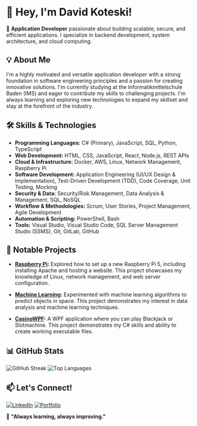 # 👋 Hey, I'm David Koteski!

🚀 **Application Developer** passionate about building scalable, secure, and efficient applications. I specialize in backend development, system architecture, and cloud computing.

## 💡 About Me

I'm a highly motivated and versatile application developer with a strong foundation in software engineering principles and a passion for creating innovative solutions. I'm currently studying at the Informatikmittelschule Baden (IMS) and eager to contribute my skills to challenging projects. I'm always learning and exploring new technologies to expand my skillset and stay at the forefront of the industry.

## 🛠️ Skills & Technologies

*   **Programming Languages:** C# (Primary), JavaScript, SQL, Python, TypeScript
*   **Web Development:** HTML, CSS, JavaScript, React, Node.js, REST APIs
*   **Cloud & Infrastructure:** Docker, AWS, Linux, Network Management, Raspberry Pi
*   **Software Development:** Application Engineering (UI/UX Design & Implementation), Test-Driven Development (TDD), Code Coverage, Unit Testing, Mocking
*   **Security & Data:** Security/Risk Management, Data Analysis & Management, SQL, NoSQL
*   **Workflow & Methodologies:** Scrum, User Stories, Project Management, Agile Development
*   **Automation & Scripting:** PowerShell, Bash
*   **Tools:** Visual Studio, Visual Studio Code, SQL Server Management Studio (SSMS), Git, GitLab, GitHub

## 🌟 Notable Projects


*   **[Raspberry Pi](https://github.com/seakyy/Raspberry-Pi):** Explored how to set up a new Raspberry Pi 5, including installing Apache and hosting a website. This project showcases my knowledge of Linux, network management, and web server configuration.

*   **[Machine Learning](https://github.com/seakyy/Machine-Learning):** Experimented with machine learning algorithms to predict objects in space. This project demonstrates my interest in data analysis and machine learning techniques. 

*   **[CasinoWPF](https://github.com/seakyy/CasinoWPF):** A WPF application where you can play Blackjack or Slotmachine. This project demonstrates my C# skills and ability to create working executable files.
  

## 📊 GitHub Stats
![GitHub Streak](https://streak-stats.demolab.com?user=seakyy&theme=github-dark-blue)
![Top Languages](https://github-readme-stats.vercel.app/api/top-langs/?username=seakyy&layout=compact)

## 📫 Let's Connect!
[![LinkedIn](https://img.shields.io/badge/LinkedIn-%230077B5.svg?style=flat&logo=linkedin&logoColor=white)](https://www.linkedin.com/in/david-koteski-22534128b/)
[![Portfolio](https://img.shields.io/badge/Portfolio-%231572B6.svg?style=flat&logo=Firefox&logoColor=white)](https://seakyy.github.io/)

🎯 **"Always learning, always improving."**

